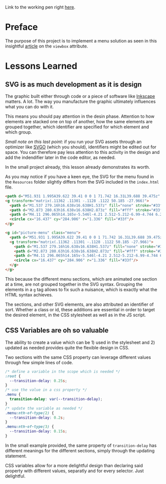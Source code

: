 Link to the working pen right [here](https://codepen.io/borntofrappe/full/pLZPrK/).

# Preface 

The purpose of this project is to implement a menu solution as seen in this insightful [article](https://www.sarasoueidan.com/blog/svg-art-direction-using-viewbox/) on the `viewbox` attribute. 

# Lessons Learned

## SVG is as much development as it is design

The graphic built either through code or a piece of software like [Inkscape](https://inkscape.org/en/) matters. A lot. The way you manufacture the graphic ultimately influences what you can do with it. 

This means you should pay attention in the desin phase. Attention to how elements are stacked one on top of another, how the same elements are grouped together, which identifier are specified for which element and which group.

*Small note on this last point*: if you run your SVG assets through an optimizer like [SVGO](https://github.com/svg/svgo) (which you should), identifiers might be edited out for space. You can therefore pay less attention to this activity in the design and add the indendifier later in the code editor, as needed.

In the small project already, this lesson already demonstrates its worth. 

As you may notice if you have a keen eye, the SVG for the menu found in the `Resources` folder slightly differs from the SVG included in the `index.html` file.

```HTML
<path d="M51.931 1.995A39.622 39.41 0 0 1 71.742 16.31L39.688 39.475z" fill="#fff" stroke="#11f" stroke-width=".132" transform="matrix(.33334 0 0 .33333 0 0)"/>
<g transform="matrix(.11362 .11301 -.1128 .1122 50.185 -27.966)">
  <path d="M1.537 279.16h16.638v16.638H1.537z" fill="none" stroke="#33f" stroke-width=".529"/>
  <path d="M2.873 280.63h16.638v16.638H2.873z" fill="#fff" stroke="#33f" stroke-width=".529"/>
  <path d="M4.11 296.065h14.165v-5.546l-4.21 2.512-5.212-6.99-4.744 6.202z" fill="#33f"/>
  <circle cx="16.437" cy="284.906" r="1.336" fill="#33f"/>
</g>
```

```HTML
<g id="picture-menu" class="menu">
  <path d="M51.931 1.995A39.622 39.41 0 0 1 71.742 16.31L39.688 39.475z" fill="#fff" stroke="#11f" stroke-width=".132" transform="matrix(.33334 0 0 .33333 0 0)"/>
  <g transform="matrix(.11362 .11301 -.1128 .1122 50.185 -27.966)">
    <path d="M1.537 279.16h16.638v16.638H1.537z" fill="none" stroke="#33f" stroke-width=".529"/>
    <path d="M2.873 280.63h16.638v16.638H2.873z" fill="#fff" stroke="#33f" stroke-width=".529"/>
    <path d="M4.11 296.065h14.165v-5.546l-4.21 2.512-5.212-6.99-4.744 6.202z" fill="#33f"/>
    <circle cx="16.437" cy="284.906" r="1.336" fill="#33f"/>
  </g>
</g>
```

This because the different menu sections, which are animated one section at a time, are not grouped together in the SVG syntax. Grouping the elements in a `g` tag allows to fix such a nuisance, which is exactly what the HTML syntax achieves.

The sections, and other SVG elements, are also attributed an identifier of sort. Whether a class or id, these additions are essential in order to target the desired element, in the CSS stylesheet as well as in the JS script.

## CSS Variables are oh so valuable

The ability to create a value which can be 1) used in the stylesheet and 2) updated as needed provides quite the flexible design in CSS.

Two sections with the same CSS property can leverage different values through few simple lines of code.

```CSS
/* define a variable in the scope which is needed */
:root {
  --transition-delay: 0.25s;
}
/* use the value in a css property */
.menu {
  transition-delay: var(--transition-delay);
}
/* update the variable as needed */
.menu:nth-of-type(2) {
  --transition-delay: 0.2s;
}
.menu:nth-of-type(3) {
  --transition-delay: 0.15s;
}
```

In the small example provided, the same property of `transition-delay` has different meanings for the different sections, simply through the updating statement. 

CSS variables allow for a more delightful design than declaring said property with different values, separatly and for every selector.
Just delightful.
